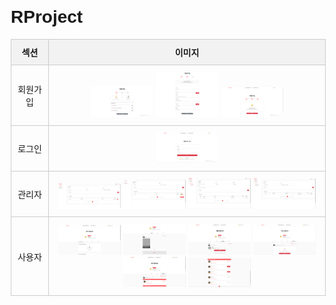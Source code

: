 # RProject
<head>
    <meta charset="UTF-8">
    <meta name="viewport" content="width=device-width, initial-scale=1.0">
    <title>화면 구성</title>
    <style>
        body {
            font-family: Arial, sans-serif;
            margin: 20px;
        }
        table {
            width: 100%;
            border-collapse: collapse;
        }
        th, td {
            border: 1px solid #ccc;
            padding: 10px;
            text-align: center;
        }
        th {
            background-color: #f2f2f2;
        }
        img {
            width: 100px; /* 원하는 크기로 조정 */
            height: auto;
        }
    </style>
</head>
<body>
    <table>
        <thead>
            <tr>
                <th>섹션</th>
                <th>이미지</th>
            </tr>
        </thead>
        <tbody>
            <tr>
                <td>회원가입</td>
                <td>
                    <img src="https://github.com/parkhongjoon/RProject/blob/main/img/회원가입1.png" alt="회원가입1">
                    <img src="https://github.com/parkhongjoon/RProject/blob/main/img/회원가입2.png" alt="회원가입2">
                    <img src="https://github.com/parkhongjoon/RProject/blob/main/img/회원가입3.png" alt="회원가입3">
                </td>
            </tr>
            <tr>
                <td>로그인</td>
                <td>
                    <img src="https://github.com/parkhongjoon/RProject/blob/main/img/로그인1.png" alt="로그인1">
                </td>
            </tr>
            <tr>
                <td>관리자</td>
                <td>
                    <img src="https://github.com/parkhongjoon/RProject/blob/main/img/관리자1.png" alt="관리자1">
                    <img src="https://github.com/parkhongjoon/RProject/blob/main/img/관리자2.png" alt="관리자2">
                    <img src="https://github.com/parkhongjoon/RProject/blob/main/img/관리자3.png" alt="관리자3">
                    <img src="https://github.com/parkhongjoon/RProject/blob/main/img/관리자4.png" alt="관리자4">
                </td>
            </tr>
            <tr>
                <td>사용자</td>
                <td>
                    <img src="https://github.com/parkhongjoon/RProject/blob/main/img/사용자1.png" alt="사용자1">
                    <img src="https://github.com/parkhongjoon/RProject/blob/main/img/사용자2.png" alt="사용자2">
                    <img src="https://github.com/parkhongjoon/RProject/blob/main/img/사용자3.png" alt="사용자3">
                    <img src="https://github.com/parkhongjoon/RProject/blob/main/img/사용자4 예약없음.png" alt="사용자4 예약없음">
                    <img src="https://github.com/parkhongjoon/RProject/blob/main/img/사용자4 예약 유.png" alt="사용자4 예약 유">
                    <img src="https://github.com/parkhongjoon/RProject/blob/main/img/사용자4 예약 유 2.png" alt="사용자4 예약 유 2">
                </td>
            </tr>
        </tbody>
    </table>
</body>

